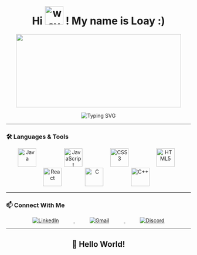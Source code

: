 <h1 align="center">
  Hi   <img src="https://media.giphy.com/media/hvRJCLFzcasrR4ia7z/giphy.gif" width="50" alt="wave"/>  ! My name is Loay :)
</h1>

<p align="center">
  <img src="https://github-readme-stats.vercel.app/api/top-langs/?username=6a2blackout&layout=compact&langs_count=10&theme=radical" width="450" height="200"/>
</p>

<p align="center">
  <img src="https://readme-typing-svg.demolab.com?font=Fira+Code&size=30&pause=1000&color=00FF00&width=600&lines=Welcome+to+my+GitHub+Profile!;Let's+build+cool+stuff+together!" alt="Typing SVG" />
</p>

---

### 🛠️ Languages & Tools

<p align="center">
  <img src="https://cdn.jsdelivr.net/gh/devicons/devicon/icons/java/java-original.svg" width="50" alt="Java" style="margin: 0 30px;"/>
  &nbsp;&nbsp;
  <img src="https://cdn.jsdelivr.net/gh/devicons/devicon/icons/javascript/javascript-original.svg" width="50" alt="JavaScript" style="margin: 0 30px;"/>
  &nbsp;&nbsp;
  <img src="https://cdn.jsdelivr.net/gh/devicons/devicon/icons/css3/css3-original.svg" width="50" alt="CSS3" style="margin: 0 30px;"/>
  &nbsp;&nbsp;
  <img src="https://cdn.jsdelivr.net/gh/devicons/devicon/icons/html5/html5-original.svg" width="50" alt="HTML5" style="margin: 0 30px;"/>
  &nbsp;&nbsp;
  <img src="https://cdn.jsdelivr.net/gh/devicons/devicon/icons/react/react-original.svg" width="50" alt="React" style="margin: 0 30px;"/>
  <img src="https://cdn.jsdelivr.net/gh/devicons/devicon/icons/c/c-original.svg" width="50" alt="C" style="margin: 0 30px;"/>
  &nbsp;&nbsp;
  <img src="https://cdn.jsdelivr.net/gh/devicons/devicon/icons/cplusplus/cplusplus-original.svg" width="50" alt="C++" style="margin: 0 30px;"/>
  &nbsp;&nbsp;
</p>

---

### 📫 Connect With Me

<p align="center">
  <a href="https://www.linkedin.com/in/loay-saifan-m23" target="_blank">
    <img src="https://img.shields.io/badge/LinkedIn-blue?logo=linkedin&style=for-the-badge&height=50" alt="LinkedIn" style="margin: 0 40px;"/>
  </a>
  <a href="mailto:loaysaifan@gmail.com">
    <img src="https://img.shields.io/badge/Gmail-red?logo=gmail&style=for-the-badge&height=50" alt="Gmail" style="margin: 0 40px;"/>
  </a>
  <a href="https://discordapp.com/users/426305516042715137" target="_blank">
    <img src="https://img.shields.io/badge/Discord-blue?logo=discord&style=for-the-badge&height=50" alt="Discord" style="margin: 0 40px;"/>
  </a>
</p>


---

<h2 align="center">👋 Hello World!</h2>
